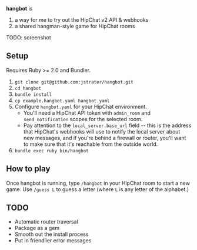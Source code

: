 **hangbot** is

1. a way for me to try out the HipChat v2 API & webhooks
2. a shared hangman-style game for HipChat rooms

TODO: screenshot

## Setup

Requires Ruby >= 2.0 and Bundler.

1. `git clone git@github.com:jstrater/hangbot.git`
2. `cd hangbot`
3. `bundle install`
4. `cp example.hangbot.yaml hangbot.yaml`
5. Configure `hangbot.yaml` for your HipChat environment.
   - You'll need a HipChat API token with `admin_room` and `send_notification` scopes for the selected room.
   - Pay attention to the `local_server.base_url` field -- this is the address that HipChat's webhooks will use to notify the local server about new messages, and if you're behind a firewall or router, you'll want to make sure that it's reachable from the outside world.
6. `bundle exec ruby bin/hangbot`

## How to play

Once hangbot is running, type `/hangbot` in your HipChat room to start a new game. Use `/guess L` to guess a letter (where `L` is any letter of the alphabet.)

## TODO

- Automatic router traversal
- Package as a gem
- Smooth out the install process
- Put in friendlier error messages
